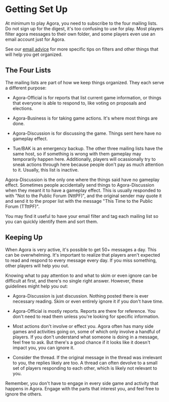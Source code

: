 # Getting Set Up

At minimum to play Agora, you need to subscribe to the four mailing lists. Do not sign up for the digest, it's too confusing to use for play. Most players filter agora messages to their own folder, and some players even use an email account just for Agora.

See our [email advice](Email) for more specific tips on filters and other things that will help you get organized.

## The Four Lists

The mailing lists are part of how we keep things organized. They each serve a different purpose:

* Agora-Official is for reports that list current game information, or things that everyone is able to respond to, like voting on proposals and elections.

* Agora-Business is for taking game actions. It's where most things are done.

* Agora-Discussion is for discussing the game. Things sent here have no gameplay effect.

* Tue/BAK is an emergency backup. The other three mailing lists have the same host, so if something is wrong with them gameplay may temporarily happen here. Additionally, players will ocassionally try to sneak actions through here because people don't pay as much attention to it. Usually, this list is inactive.

Agora-Discussion is the only one where the things said have no gameplay effect. Sometimes people accidentally send things to Agora-Discussion when they meant it to have a gameplay effect. This is usually responded to with "Not to the Public Forum (NttPF)", and the original sender may quote it and send it to the proper list with the message "This Time to the Public Forum (TTttPF)".

You may find it useful to have your email filter and tag each mailing list so you can quickly identify them and sort them.

## Keeping Up

When Agora is very active, it's possible to get 50+ messages a day. This can be overwhelming. It's important to realize that players aren't expected to read and respond to every message every day. If you miss something, other players will help you out.

Knowing what to pay attention to and what to skim or even ignore can be difficult at first, and there's no single right answer. However, these guidelines might help you out:

* Agora-Discussion is just discussion. Nothing posted there is ever necessary reading. Skim or even entirely ignore it if you don't have time.

* Agora-Official is mostly reports. Reports are there for reference. You don't need to read them unless you're looking for specific information.

* Most actions don't involve or effect you. Agora often has many side games and activities going on, some of which only involve a handful of players. If you don't understand what someone is doing in a message, feel free to ask. But there's a good chance if it looks like it doesn't impact you, you can ignore it.

* Consider the thread. If the original message in the thread was irrelevant to you, the replies likely are too. A thread can often devolve to a small set of players responding to each other, which is likely not relevant to you.

Remember, you don't have to engage in every side game and activity that happens in Agora. Engage with the parts that interest you, and feel free to ignore the others.
